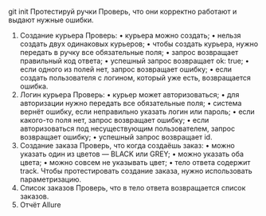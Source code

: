 git init
Протестируй ручки
Проверь, что они корректно работают и выдают нужные ошибки.
1.	Создание курьера
Проверь:
•	курьера можно создать;
•	нельзя создать двух одинаковых курьеров;
•	чтобы создать курьера, нужно передать в ручку все обязательные поля;
•	запрос возвращает правильный код ответа;
•	успешный запрос возвращает ok: true;
•	если одного из полей нет, запрос возвращает ошибку;
•	если создать пользователя с логином, который уже есть, возвращается ошибка.
2.	Логин курьера
Проверь:
•	курьер может авторизоваться;
•	для авторизации нужно передать все обязательные поля;
•	система вернёт ошибку, если неправильно указать логин или пароль;
•	если какого-то поля нет, запрос возвращает ошибку;
•	если авторизоваться под несуществующим пользователем, запрос возвращает ошибку;
•	успешный запрос возвращает id.
3.	Создание заказа
Проверь, что когда создаёшь заказ:
•	можно указать один из цветов — BLACK или GREY;
•	можно указать оба цвета;
•	можно совсем не указывать цвет;
•	тело ответа содержит track.
Чтобы протестировать создание заказа, нужно использовать параметризацию.
4.	Список заказов
Проверь, что в тело ответа возвращается список заказов.
5.	Отчёт Allure

